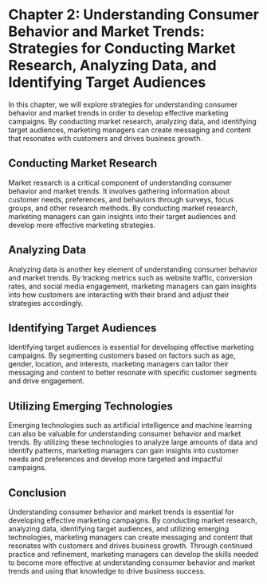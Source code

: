 Chapter 2: Understanding Consumer Behavior and Market Trends: Strategies for Conducting Market Research, Analyzing Data, and Identifying Target Audiences
=========================================================================================================================================================

In this chapter, we will explore strategies for understanding consumer behavior and market trends in order to develop effective marketing campaigns. By conducting market research, analyzing data, and identifying target audiences, marketing managers can create messaging and content that resonates with customers and drives business growth.

Conducting Market Research
--------------------------

Market research is a critical component of understanding consumer behavior and market trends. It involves gathering information about customer needs, preferences, and behaviors through surveys, focus groups, and other research methods. By conducting market research, marketing managers can gain insights into their target audiences and develop more effective marketing strategies.

Analyzing Data
--------------

Analyzing data is another key element of understanding consumer behavior and market trends. By tracking metrics such as website traffic, conversion rates, and social media engagement, marketing managers can gain insights into how customers are interacting with their brand and adjust their strategies accordingly.

Identifying Target Audiences
----------------------------

Identifying target audiences is essential for developing effective marketing campaigns. By segmenting customers based on factors such as age, gender, location, and interests, marketing managers can tailor their messaging and content to better resonate with specific customer segments and drive engagement.

Utilizing Emerging Technologies
-------------------------------

Emerging technologies such as artificial intelligence and machine learning can also be valuable for understanding consumer behavior and market trends. By utilizing these technologies to analyze large amounts of data and identify patterns, marketing managers can gain insights into customer needs and preferences and develop more targeted and impactful campaigns.

Conclusion
----------

Understanding consumer behavior and market trends is essential for developing effective marketing campaigns. By conducting market research, analyzing data, identifying target audiences, and utilizing emerging technologies, marketing managers can create messaging and content that resonates with customers and drives business growth. Through continued practice and refinement, marketing managers can develop the skills needed to become more effective at understanding consumer behavior and market trends and using that knowledge to drive business success.
